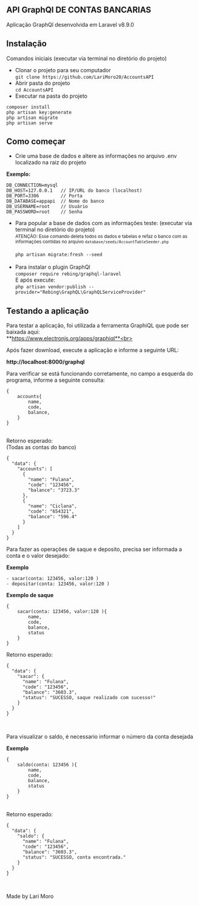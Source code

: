 

## API GraphQl DE CONTAS BANCARIAS

Aplicação GraphQl desenvolvida em Laravel v8.9.0


## Instalação
 Comandos iniciais (executar via terminal no diretório do projeto)<br>

- Clonar o projeto para seu computador<br>```
git clone https://github.com/LariMoro20/AccountsAPI ```<br>
- Abrir pasta do projeto<br>
``` cd AccountsAPI ```
- Executar na pasta do projeto<br>
```
composer install
php artisan key:generate
php artisan migrate
php artisan serve
```
## Como começar

- Crie uma base de dados e altere as informações no arquivo .env localizado na raiz do projeto

**Exemplo:**<br>
```
DB_CONNECTION=mysql
DB_HOST=127.0.0.1   // IP/URL do banco (localhost)
DB_PORT=3306        // Porta
DB_DATABASE=appapi  // Nome do banco
DB_USERNAME=root    // Usuário
DB_PASSWORD=root    // Senha
```
- Para popular a base de dados com as informações teste: (executar via terminal no diretório do projeto)<br>
<small>ATENÇÃO: Esse comando deleta todos os dados e tabelas e refaz o banco com as informações contidas no arquivo ```database/seeds/AccountTableSeeder.php```</small><br><br>
```php artisan migrate:fresh --seed```<br><br>
- Para instalar o plugin GraphQl<br>
```composer require rebing/graphql-laravel```<br>
E após execute: <br>
```php artisan vendor:publish --provider="Rebing\GraphQL\GraphQLServiceProvider"```


## Testando a aplicação
Para testar a aplicação, foi utilizada a ferramenta GraphiQL que pode ser baixada aqui: <br>
**https://www.electronjs.org/apps/graphiql**<br>

Após fazer download, execute a aplicação e informe a seguinte URL: 

**http://localhost:8000/graphql**<br>

Para verificar se está funcionando corretamente, no campo a esquerda do programa, informe a seguinte consulta:<br>
```
{
    accounts{
        name,
        code,
        balance,
    }
}
```
<br>
Retorno esperado:<br>
(Todas as contas do banco)<br>

```
{
  "data": {
    "accounts": [
      {
        "name": "Fulana",
        "code": "123456",
        "balance": "3723.3"
      },
      {
        "name": "Ciclana",
        "code": "654321",
        "balance": "596.4"
      }
    ]
  }
}
```

Para fazer as operações de saque e deposito, precisa ser informada a conta e o valor desejado: <br>

**Exemplo**<br>
```
- sacar(conta: 123456, valor:120 )
- depositar(conta: 123456, valor:120 )
```
**Exemplo de saque**<br>
```
{
    sacar(conta: 123456, valor:120 ){
        name,
        code,
        balance,
        status
    }
}
```
Retorno esperado:<br>
```
{
  "data": {
    "sacar": {
      "name": "Fulana",
      "code": "123456",
      "balance": "3603.3",
      "status": "SUCESSO, saque realizado com sucesso!"
    }
  }
}
```
<br>

Para visualizar o saldo, é necessario informar o número da conta desejada <br>

**Exemplo**
```
{
    saldo(conta: 123456 ){
        name,
        code,
        balance,
        status
    }
}
```

<br>
Retorno esperado:

```
{
  "data": {
    "saldo": {
      "name": "Fulana",
      "code": "123456",
      "balance": "3603.3",
      "status": "SUCESSO, conta encontrada."
    }
  }
}
```

<br>

Made by Lari Moro
